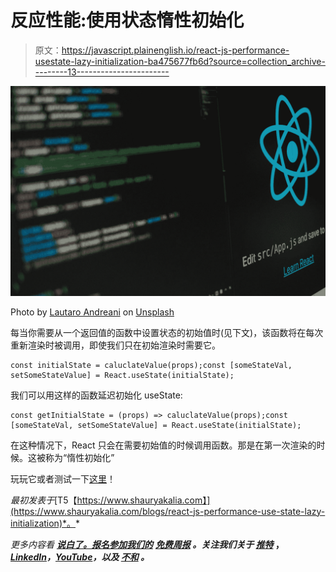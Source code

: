# 反应性能:使用状态惰性初始化

> 原文：<https://javascript.plainenglish.io/react-js-performance-usestate-lazy-initialization-ba475677fb6d?source=collection_archive---------13----------------------->

![](img/9ca87e4612b54c9b449e1557131404fc.png)

Photo by [Lautaro Andreani](https://unsplash.com/es/@lautaroandreani?utm_source=medium&utm_medium=referral) on [Unsplash](https://unsplash.com?utm_source=medium&utm_medium=referral)

每当你需要从一个返回值的函数中设置状态的初始值时(见下文)，该函数将在每次重新渲染时被调用，即使我们只在初始渲染时需要它。

```
const initialState = caluclateValue(props);const [someStateVal, setSomeStateValue] = React.useState(initialState);
```

我们可以用这样的函数延迟初始化 useState:

```
const getInitialState = (props) => caluclateValue(props);const [someStateVal, setSomeStateValue] = React.useState(initialState);
```

在这种情况下，React 只会在需要初始值的时候调用函数。那是在第一次渲染的时候。这被称为“惰性初始化”

玩玩它或者测试一下[这里](https://jsfiddle.net/shauryakalia/5anpb4Ld/42/)！

*最初发表于*[T5【https://www.shauryakalia.com】](https://www.shauryakalia.com/blogs/react-js-performance-use-state-lazy-initialization)*。*

*更多内容看* [***说白了。报名参加我们的***](https://plainenglish.io/) **[***免费周报***](http://newsletter.plainenglish.io/) *。关注我们关于* [***推特***](https://twitter.com/inPlainEngHQ) ，[***LinkedIn***](https://www.linkedin.com/company/inplainenglish/)*，*[***YouTube***](https://www.youtube.com/channel/UCtipWUghju290NWcn8jhyAw)*，以及* [***不和***](https://discord.gg/GtDtUAvyhW) *。***